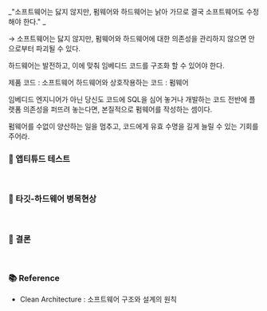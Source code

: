 _"소프트웨어는 닳지 않지만, 펌웨어와 하드웨어는 낡아 가므로 결국 소프트웨어도 수정해야 한다." _

→ 소프트웨어는 닳지 않지만, 펌웨어와 하드웨어에 대한 의존성을 관리하지 않으면 안으로부터 파괴될 수 있다.

하드웨어는 발전하고, 이에 맞춰 임베디드 코드를 구조화 할 수 있어야 한다.

제품 코드 : 소프트웨어
하드웨어와 상호작용하는 코드 : 펌웨어

임베디드 엔지니어가 아닌 당신도 코드에 SQL을 심어 놓거나 개발하는 코드 전반에 플랫폼 의존성을 퍼뜨려 놓는다면, 본질적으로 펌웨어를 작성하는 셈이다.

펌웨어를 수없이 양산하는 일을 멈추고, 코드에게 유효 수명을 길게 늘릴 수 있는 기회를 주어라.

### 📕 앱티튜드 테스트



<br>

### 📗 타깃-하드웨어 병목현상

<br>

### 📙 결론

<br>





### 📚 Reference
- Clean Architecture : 소프트웨어 구조와 설계의 원칙
